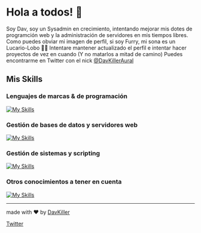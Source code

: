 # Hola a todos! 👋

Soy Dav, soy un Sysadmin en crecimiento, intentando mejorar mis dotes de programción web y la administración de servidores en mis tiempos libres.
Como puedes obviar mi imagen de perfil, si soy Furry, mi sona es un Lucario-Lobo 🐺💙
Intentare mantener actualizado el perfil e intentar hacer proyectos de vez en cuando (Y no matarlos a mitad de camino) 
Puedes encontrarme en Twitter con el nick [@DavKillerAural](https://twitter.com/DavKillerAural)

## Mis Skills
### Lenguajes de marcas & de programación 
 [![My Skills](https://skillicons.dev/icons?i=html,css,js,php,md)](https://skillicons.dev)
### Gestión de bases de datos y servidores web
[![My Skills](https://skillicons.dev/icons?i=mysql,mongodb,nginx)](https://skillicons.dev)
### Gestión de sistemas y scripting
[![My Skills](https://skillicons.dev/icons?i=bash,powershell)](https://skillicons.dev)
### Otros conocimientos a tener en cuenta
[![My Skills](https://skillicons.dev/icons?i=git,github,vscode,aws)](https://skillicons.dev)

---
made with ❤️ by [DavKiller](https://github.com/DavKiller)

[Twitter](https://twitter.com/DavKillerAural)
